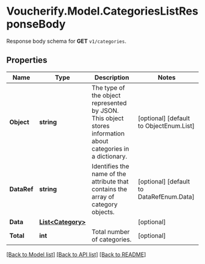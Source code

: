 # Voucherify.Model.CategoriesListResponseBody
Response body schema for **GET** `v1/categories`.

## Properties

Name | Type | Description | Notes
------------ | ------------- | ------------- | -------------
**Object** | **string** | The type of the object represented by JSON. This object stores information about categories in a dictionary. | [optional] [default to ObjectEnum.List]
**DataRef** | **string** | Identifies the name of the attribute that contains the array of category objects. | [optional] [default to DataRefEnum.Data]
**Data** | [**List&lt;Category&gt;**](Category.md) |  | [optional] 
**Total** | **int** | Total number of categories. | [optional] 

[[Back to Model list]](../../README.md#documentation-for-models) [[Back to API list]](../../README.md#documentation-for-api-endpoints) [[Back to README]](../../README.md)

